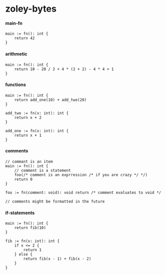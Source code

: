 # zoley-bytes

#### main-fn
```hb
main := fn(): int {
    return 42
}
```

#### arithmetic
```hb
main := fn(): int {
    return 10 - 20 / 2 + 4 * (2 + 2) - 4 * 4 + 1
}
```

#### functions
```hb
main := fn(): int {
    return add_one(10) + add_two(20)
}

add_two := fn(x: int): int {
    return x + 2
}

add_one := fn(x: int): int {
    return x + 1
}
```

#### comments
```hb
// commant is an item
main := fn(): int {
    // comment is a statement
    foo(/* comment is an exprression /* if you are crazy */ */)
    return 0
}

foo := fn(comment: void): void return /* comment evaluates to void */

// comments might be formatted in the future
```

#### if-statements
```hb
main := fn(): int {
    return fib(10)
}

fib := fn(x: int): int {
    if x <= 2 {
        return 1
    } else {
        return fib(x - 1) + fib(x - 2)
    }
}
```
